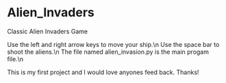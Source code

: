 # Alien_Invaders
Classic Alien Invaders Game

Use the left and right arrow keys to move your ship.\n
Use the space bar to shoot the aliens.\n
The file named alien_invasion.py is the main progam file.\n

This is my first project and I would love anyones feed back.
Thanks!
